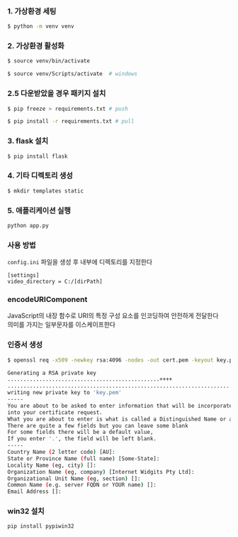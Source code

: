 ### 1. 가상환경 세팅
```bash
$ python -m venv venv
```
### 2. 가상환경 활성화
```bash
$ source venv/bin/activate 

$ source venv/Scripts/activate  # windows
```

### 2.5 다운받았을 경우 패키지 설치
```bash
$ pip freeze > requirements.txt # push

$ pip install -r requirements.txt # pull
```

### 3. flask 설치
```bash
$ pip install flask
```
### 4. 기타 디렉토리 생성
```bash
$ mkdir templates static
```
### 5. 애플리케이션 실행
```bash
python app.py
```

### 사용 방법
`config.ini` 파일을 생성 후 내부에 디렉토리를 지정한다
```
[settings]
video_directory = C:/[dirPath]
```

### encodeURIComponent
JavaScript의 내장 함수로 URI의 특정 구성 요소를 인코딩하여 안전하게 전달한다<br>
의미를 가지는 일부문자를 이스케이프한다

### 인증서 생성
```bash
$ openssl req -x509 -newkey rsa:4096 -nodes -out cert.pem -keyout key.pem -days 365
```
```bash
Generating a RSA private key
................................................++++
........................................................................................++++
writing new private key to 'key.pem'
-----
You are about to be asked to enter information that will be incorporated
into your certificate request.
What you are about to enter is what is called a Distinguished Name or a DN.
There are quite a few fields but you can leave some blank
For some fields there will be a default value,
If you enter '.', the field will be left blank.
-----
Country Name (2 letter code) [AU]:
State or Province Name (full name) [Some-State]:
Locality Name (eg, city) []:
Organization Name (eg, company) [Internet Widgits Pty Ltd]:
Organizational Unit Name (eg, section) []:
Common Name (e.g. server FQDN or YOUR name) []:
Email Address []:
```
### win32 설치
```bash
pip install pypiwin32
```